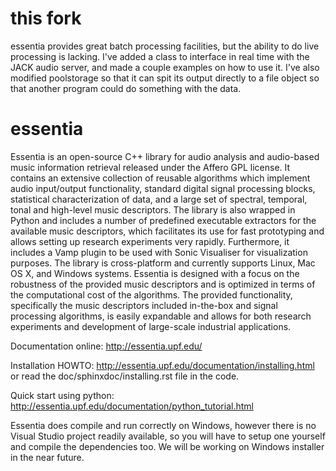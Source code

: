this fork
=========

essentia provides great batch processing facilities, but the ability to do live processing is lacking.
I've added a class to interface in real time with the JACK audio server, and made a couple examples
on how to use it. I've also modified poolstorage so that it can spit its output directly to a file object
so that another program could do something with the data.


essentia
========

Essentia is an open-source C++ library for audio analysis and audio-based music information retrieval released under
the Affero GPL license. It contains an extensive collection of reusable algorithms which implement audio input/output
functionality, standard digital signal processing blocks, statistical characterization of data, and a large set of
spectral, temporal, tonal and high-level music descriptors. The library is also wrapped in Python and includes a number
of predefined executable extractors for the available music descriptors, which facilitates its use for fast prototyping
and allows setting up research experiments very rapidly. Furthermore, it includes a Vamp plugin to be used with
Sonic Visualiser for visualization purposes. The library is cross-platform and currently supports Linux, Mac OS X,
and Windows systems. Essentia is designed with a focus on the robustness of the provided music descriptors and is
optimized in terms of the computational cost of the algorithms. The provided functionality, specifically the music
descriptors included in-the-box and signal processing algorithms, is easily expandable and allows for both research
experiments and development of large-scale industrial applications.

Documentation online: http://essentia.upf.edu/

Installation HOWTO: http://essentia.upf.edu/documentation/installing.html or read the doc/sphinxdoc/installing.rst file
in the code. 

Quick start using python: http://essentia.upf.edu/documentation/python_tutorial.html

Essentia does compile and run correctly on Windows, however there is no Visual Studio project readily available, so you
will have to setup one yourself and compile the dependencies too. We will be working on Windows installer in the near
future.

